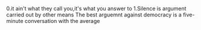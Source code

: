 0.it ain't what they call you,it's what you answer to
1.Silence is argument carried out by other means
The best arguemnt against democracy is a five-minute conversation with the average
